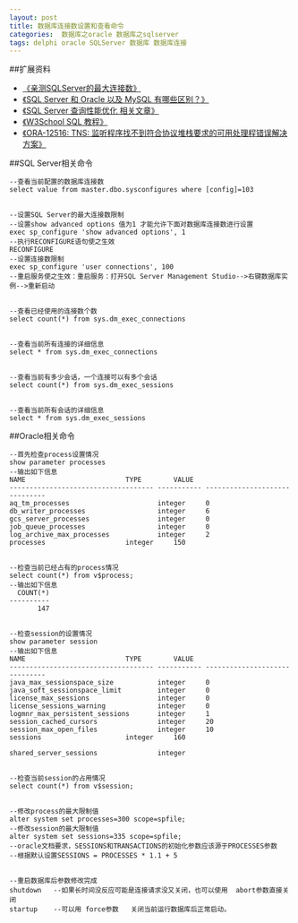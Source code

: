 ```yaml
---
layout: post
title: 数据库连接数设置和查看命令
categories:  数据库之oracle 数据库之sqlserver
tags: delphi oracle SQLServer 数据库 数据库连接  
---
```



##扩展资料

* [《亲测SQLServer的最大连接数》](http://www.cnblogs.com/wlb/archive/2012/04/08/2437617.html)
* [《SQL Server 和 Oracle 以及 MySQL 有哪些区别？》](https://www.zhihu.com/question/19866767)
* [《SQL Server 查询性能优化 相关文章》](http://www.cnblogs.com/xcsn/p/4929724.html)
* [《W3School SQL 教程》](http://www.w3school.com.cn/sql/index.asp)
* [《ORA-12516: TNS: 监听程序找不到符合协议堆栈要求的可用处理程错误解决方案》](http://www.cnblogs.com/dba_xiaoqi/archive/2010/11/01/1866472.html)

##SQL Server相关命令

```
--查看当前配置的数据库连接数
select value from master.dbo.sysconfigures where [config]=103


--设置SQL Server的最大连接数限制
--设置show advanced options 值为1 才能允许下面对数据库连接数进行设置
exec sp_configure 'show advanced options', 1
--执行RECONFIGURE语句使之生效
RECONFIGURE
--设置连接数限制
exec sp_configure 'user connections', 100
--重启服务使之生效：重启服务：打开SQL Server Management Studio-->右键数据库实例-->重新启动


--查看已经使用的连接数个数
select count(*) from sys.dm_exec_connections


--查看当前所有连接的详细信息
select * from sys.dm_exec_connections


--查看当前有多少会话，一个连接可以有多个会话
select count(*) from sys.dm_exec_sessions


--查看当前所有会话的详细信息
select * from sys.dm_exec_sessions

```

##Oracle相关命令

```
--首先检查process设置情况
show parameter processes
--输出如下信息
NAME                         TYPE        VALUE
------------------------------------ ----------- ------------------------------
aq_tm_processes                      integer     0
db_writer_processes                  integer     6
gcs_server_processes                 integer     0
job_queue_processes                  integer     0
log_archive_max_processes            integer     2
processes                    integer     150


--检查当前已经占有的process情况
select count(*) from v$process;
--输出如下信息
  COUNT(*)
----------
       147


--检查session的设置情况
show parameter session
--输出如下信息
NAME                         TYPE        VALUE
------------------------------------ ----------- ------------------------------
java_max_sessionspace_size           integer     0
java_soft_sessionspace_limit         integer     0
license_max_sessions                 integer     0
license_sessions_warning             integer     0
logmnr_max_persistent_sessions       integer     1
session_cached_cursors               integer     20
session_max_open_files               integer     10
sessions                     integer     160

shared_server_sessions               integer


--检查当前session的占用情况
select count(*) from v$session;


--修改process的最大限制值
alter system set processes=300 scope=spfile;
--修改session的最大限制值
alter system set sessions=335 scope=spfile;
--oracle文档要求，SESSIONS和TRANSACTIONS的初始化参数应该源于PROCESSES参数
--根据默认设置SESSIONS = PROCESSES * 1.1 + 5


--重启数据库后参数修改完成
shutdown   --如果长时间没反应可能是连接请求没又关闭，也可以使用  abort参数直接关闭
startup    --可以用 force参数   关闭当前运行数据库后正常启动。

```
